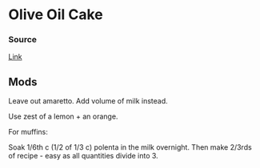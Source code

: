 # Olive Oil Cake

### Source

[Link](https://www.chowhound.com/recipes/olive-oil-cake-10760)

## Mods

Leave out amaretto. Add volume of milk instead.

Use zest of a lemon + an orange.

For muffins:

Soak 1/6th c (1/2 of 1/3 c) polenta in the milk overnight.
Then make 2/3rds of recipe - easy as all quantities divide into 3.


